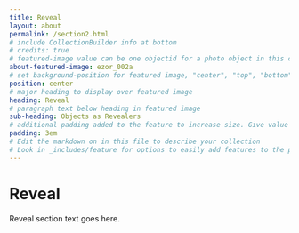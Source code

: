 ```yaml
---
title: Reveal
layout: about
permalink: /section2.html
# include CollectionBuilder info at bottom
# credits: true
# featured-image value can be one objectid for a photo object in this collection, a relative path to an image in this project, or a full url to any image. If left blank, no featured image will appear at top of About page.
about-featured-image: ezor_002a
# set background-position for featured image, "center", "top", "bottom"
position: center
# major heading to display over featured image
heading: Reveal
# paragraph text below heading in featured image
sub-heading: Objects as Revealers
# additional padding added to the feature to increase size. Give value in em or px, e.g. "5em".
padding: 3em
# Edit the markdown on in this file to describe your collection
# Look in _includes/feature for options to easily add features to the page
---
```


# Reveal

Reveal section text goes here.